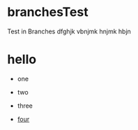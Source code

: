 # branchesTest
Test in Branches
dfghjk
vbnjmk
hnjmk
hbjn

# hello


* one
* two
* three

* [four](www.nasa.com)



